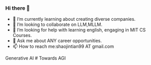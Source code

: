 ### Hi there 👋

<!-- - 🔭 I’m currently working on -->
- 🌱 I’m currently learning about creating diverse companies.
- 👯 I’m looking to collaborate on LLM,MLLM.
- 🤔 I’m looking for help with learning english, engaging in MIT CS Courses.
- 💬 Ask me about ANY career opportunities.
- 📫 How to reach me:shaojintian99 AT gmail.com

Generative AI # Towards AGI



